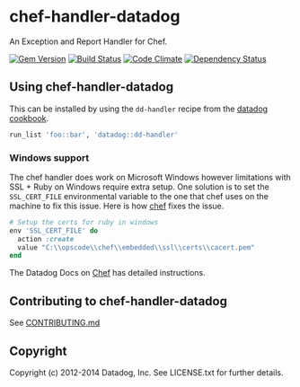 # chef-handler-datadog

An Exception and Report Handler for Chef.

[![Gem Version](https://badge.fury.io/rb/chef-handler-datadog.svg)](http://badge.fury.io/rb/chef-handler-datadog)
[![Build Status](https://travis-ci.org/DataDog/chef-handler-datadog.svg?branch=master)](https://travis-ci.org/DataDog/chef-handler-datadog)
[![Code Climate](https://codeclimate.com/github/DataDog/chef-handler-datadog/badges/gpa.svg)](https://codeclimate.com/github/DataDog/chef-handler-datadog)
[![Dependency Status](https://gemnasium.com/DataDog/chef-handler-datadog.svg)](https://gemnasium.com/DataDog/chef-handler-datadog)

## Using chef-handler-datadog

This can be installed by using the `dd-handler` recipe from the [datadog cookbook][cookbook].

```ruby
run_list 'foo::bar', 'datadog::dd-handler'
```

### Windows support

The chef handler does work on Microsoft Windows however limitations with SSL + Ruby on Windows require extra setup.  One solution is to set the `SSL_CERT_FILE` environmental variable to the one that chef uses on the machine to fix this issue. Here is how [chef](https://github.com/chef/omnibus-chef/blob/master/files/openssl-customization/windows/ssl_env_hack.rb) fixes the issue.

```ruby
# Setup the certs for ruby in windows
env 'SSL_CERT_FILE' do
  action :create
  value "C:\\opscode\\chef\\embedded\\ssl\\certs\\cacert.pem"
end
```

The Datadog Docs on [Chef](http://docs.datadoghq.com/guides/chef/#deployhandler) has detailed instructions.

## Contributing to chef-handler-datadog

See [CONTRIBUTING.md](CONTRIBUTING.md)

## Copyright

Copyright (c) 2012-2014 Datadog, Inc. See LICENSE.txt for further details.

[cookbook]: https://supermarket.getchef.com/cookbooks/datadog
